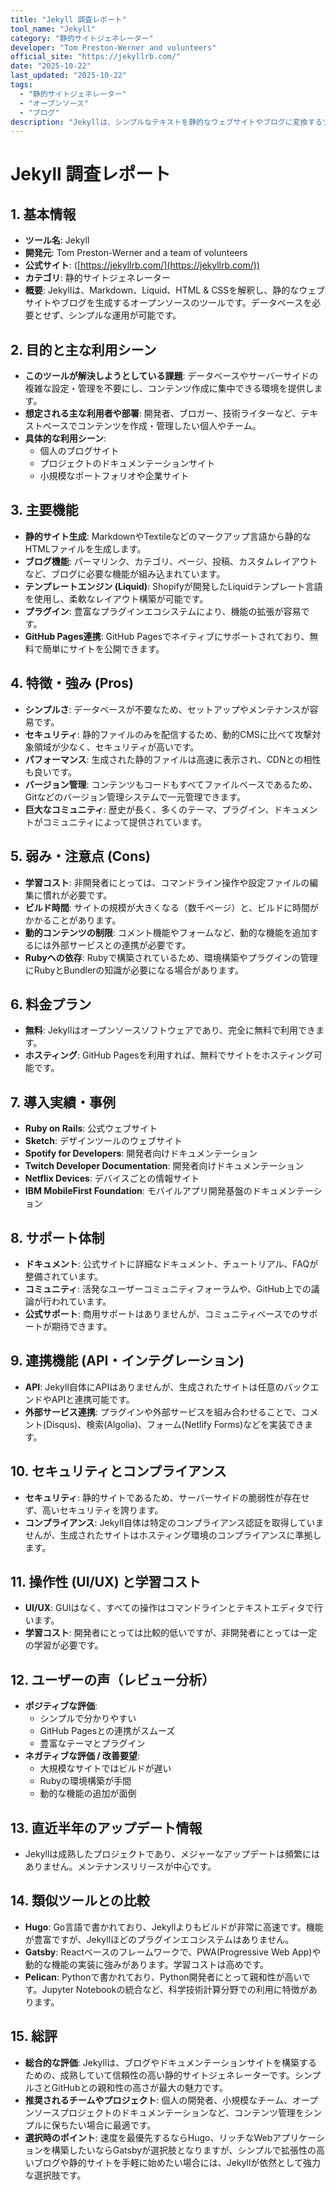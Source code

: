 ```yaml
---
title: "Jekyll 調査レポート"
tool_name: "Jekyll"
category: "静的サイトジェネレーター"
developer: "Tom Preston-Werner and volunteers"
official_site: "https://jekyllrb.com/"
date: "2025-10-22"
last_updated: "2025-10-22"
tags:
  - "静的サイトジェネレーター"
  - "オープンソース"
  - "ブログ"
description: "Jekyllは、シンプルなテキストを静的なウェブサイトやブログに変換するツールです。"
---
```


# **Jekyll 調査レポート**

## **1. 基本情報**

* **ツール名**: Jekyll
* **開発元**: Tom Preston-Werner and a team of volunteers
* **公式サイト**: ([https://jekyllrb.com/](https://jekyllrb.com/))
* **カテゴリ**: 静的サイトジェネレーター
* **概要**: Jekyllは、Markdown、Liquid、HTML & CSSを解釈し、静的なウェブサイトやブログを生成するオープンソースのツールです。データベースを必要とせず、シンプルな運用が可能です。

## **2. 目的と主な利用シーン**

* **このツールが解決しようとしている課題**: データベースやサーバーサイドの複雑な設定・管理を不要にし、コンテンツ作成に集中できる環境を提供します。
* **想定される主な利用者や部署**: 開発者、ブロガー、技術ライターなど、テキストベースでコンテンツを作成・管理したい個人やチーム。
* **具体的な利用シーン**:
    * 個人のブログサイト
    * プロジェクトのドキュメンテーションサイト
    * 小規模なポートフォリオや企業サイト

## **3. 主要機能**

* **静的サイト生成**: MarkdownやTextileなどのマークアップ言語から静的なHTMLファイルを生成します。
* **ブログ機能**: パーマリンク、カテゴリ、ページ、投稿、カスタムレイアウトなど、ブログに必要な機能が組み込まれています。
* **テンプレートエンジン (Liquid)**: Shopifyが開発したLiquidテンプレート言語を使用し、柔軟なレイアウト構築が可能です。
* **プラグイン**: 豊富なプラグインエコシステムにより、機能の拡張が容易です。
* **GitHub Pages連携**: GitHub Pagesでネイティブにサポートされており、無料で簡単にサイトを公開できます。

## **4. 特徴・強み (Pros)**

* **シンプルさ**: データベースが不要なため、セットアップやメンテナンスが容易です。
* **セキュリティ**: 静的ファイルのみを配信するため、動的CMSに比べて攻撃対象領域が少なく、セキュリティが高いです。
* **パフォーマンス**: 生成された静的ファイルは高速に表示され、CDNとの相性も良いです。
* **バージョン管理**: コンテンツもコードもすべてファイルベースであるため、Gitなどのバージョン管理システムで一元管理できます。
* **巨大なコミュニティ**: 歴史が長く、多くのテーマ、プラグイン、ドキュメントがコミュニティによって提供されています。

## **5. 弱み・注意点 (Cons)**

* **学習コスト**: 非開発者にとっては、コマンドライン操作や設定ファイルの編集に慣れが必要です。
* **ビルド時間**: サイトの規模が大きくなる（数千ページ）と、ビルドに時間がかかることがあります。
* **動的コンテンツの制限**: コメント機能やフォームなど、動的な機能を追加するには外部サービスとの連携が必要です。
* **Rubyへの依存**: Rubyで構築されているため、環境構築やプラグインの管理にRubyとBundlerの知識が必要になる場合があります。

## **6. 料金プラン**

* **無料**: Jekyllはオープンソースソフトウェアであり、完全に無料で利用できます。
* **ホスティング**: GitHub Pagesを利用すれば、無料でサイトをホスティング可能です。

## **7. 導入実績・事例**

* **Ruby on Rails**: 公式ウェブサイト
* **Sketch**: デザインツールのウェブサイト
* **Spotify for Developers**: 開発者向けドキュメンテーション
* **Twitch Developer Documentation**: 開発者向けドキュメンテーション
* **Netflix Devices**: デバイスごとの情報サイト
* **IBM MobileFirst Foundation**: モバイルアプリ開発基盤のドキュメンテーション

## **8. サポート体制**

* **ドキュメント**: 公式サイトに詳細なドキュメント、チュートリアル、FAQが整備されています。
* **コミュニティ**: 活発なユーザーコミュニティフォーラムや、GitHub上での議論が行われています。
* **公式サポート**: 商用サポートはありませんが、コミュニティベースでのサポートが期待できます。

## **9. 連携機能 (API・インテグレーション)**

* **API**: Jekyll自体にAPIはありませんが、生成されたサイトは任意のバックエンドやAPIと連携可能です。
* **外部サービス連携**: プラグインや外部サービスを組み合わせることで、コメント(Disqus)、検索(Algolia)、フォーム(Netlify Forms)などを実装できます。

## **10. セキュリティとコンプライアンス**

* **セキュリティ**: 静的サイトであるため、サーバーサイドの脆弱性が存在せず、高いセキュリティを誇ります。
* **コンプライアンス**: Jekyll自体は特定のコンプライアンス認証を取得していませんが、生成されたサイトはホスティング環境のコンプライアンスに準拠します。

## **11. 操作性 (UI/UX) と学習コスト**

* **UI/UX**: GUIはなく、すべての操作はコマンドラインとテキストエディタで行います。
* **学習コスト**: 開発者にとっては比較的低いですが、非開発者にとっては一定の学習が必要です。

## **12. ユーザーの声（レビュー分析）**

* **ポジティブな評価**:
    * シンプルで分かりやすい
    * GitHub Pagesとの連携がスムーズ
    * 豊富なテーマとプラグイン
* **ネガティブな評価 / 改善要望**:
    * 大規模なサイトではビルドが遅い
    * Rubyの環境構築が手間
    * 動的な機能の追加が面倒

## **13. 直近半年のアップデート情報**

* Jekyllは成熟したプロジェクトであり、メジャーなアップデートは頻繁にはありません。メンテナンスリリースが中心です。

## **14. 類似ツールとの比較**

* **Hugo**: Go言語で書かれており、Jekyllよりもビルドが非常に高速です。機能が豊富ですが、Jekyllほどのプラグインエコシステムはありません。
* **Gatsby**: Reactベースのフレームワークで、PWA(Progressive Web App)や動的な機能の実装に強みがあります。学習コストは高めです。
* **Pelican**: Pythonで書かれており、Python開発者にとって親和性が高いです。Jupyter Notebookの統合など、科学技術計算分野での利用に特徴があります。

## **15. 総評**

* **総合的な評価**: Jekyllは、ブログやドキュメンテーションサイトを構築するための、成熟していて信頼性の高い静的サイトジェネレーターです。シンプルさとGitHubとの親和性の高さが最大の魅力です。
* **推奨されるチームやプロジェクト**: 個人の開発者、小規模なチーム、オープンソースプロジェクトのドキュメンテーションなど、コンテンツ管理をシンプルに保ちたい場合に最適です。
* **選択時のポイント**: 速度を最優先するならHugo、リッチなWebアプリケーションを構築したいならGatsbyが選択肢となりますが、シンプルで拡張性の高いブログや静的サイトを手軽に始めたい場合には、Jekyllが依然として強力な選択肢です。
